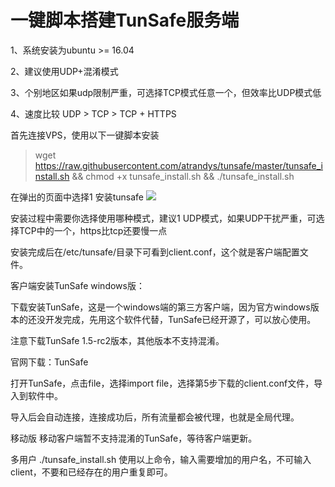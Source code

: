 # 一键脚本搭建TunSafe服务端

1、系统安装为ubuntu >= 16.04

2、建议使用UDP+混淆模式

3、个别地区如果udp限制严重，可选择TCP模式任意一个，但效率比UDP模式低

4、速度比较 UDP > TCP > TCP + HTTPS

首先连接VPS，使用以下一键脚本安装

>wget https://raw.githubusercontent.com/atrandys/tunsafe/master/tunsafe_install.sh && chmod +x tunsafe_install.sh && ./tunsafe_install.sh

在弹出的页面中选择1 安装tunsafe
![](https://www.atrandys.com/wp-content/uploads/2019/02/tunsafe1.png)


安装过程中需要你选择使用哪种模式，建议1 UDP模式，如果UDP干扰严重，可选择TCP中的一个，https比tcp还要慢一点



安装完成后在/etc/tunsafe/目录下可看到client.conf，这个就是客户端配置文件。

客户端安装TunSafe
windows版：

下载安装TunSafe，这是一个windows端的第三方客户端，因为官方windows版本的还没开发完成，先用这个软件代替，TunSafe已经开源了，可以放心使用。

注意下载TunSafe 1.5-rc2版本，其他版本不支持混淆。

官网下载：TunSafe

打开TunSafe，点击file，选择import file，选择第5步下载的client.conf文件，导入到软件中。



导入后会自动连接，连接成功后，所有流量都会被代理，也就是全局代理。

移动版
移动客户端暂不支持混淆的TunSafe，等待客户端更新。

多用户
./tunsafe_install.sh
使用以上命令，输入需要增加的用户名，不可输入client，不要和已经存在的用户重复即可。
